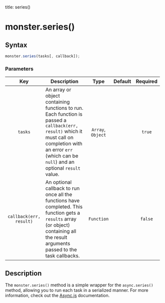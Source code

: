 title: series()

# monster.series()

## Syntax
```javascript
monster.series(tasks[, callback]);
```

### Parameters
Key | Description | Type | Default | Required
:-: | --- | :-: | :-: | :-:
`tasks` | An array or object containing functions to run. Each function is passed a `callback(err, result)` which it must call on completion with an error `err` (which can be `null`) and an optional `result` value. | `Array`, `Object` | | `true`
`callback(err, result)` | An optional callback to run once all the functions have completed. This function gets a `results` array (or object) containing all the result arguments passed to the task callbacks. | `Function` | | `false`

## Description
The `monster.series()` method is a simple wrapper for the `async.series()` method, allowing you to run each task in a serialized manner. For more information, check out the [Async.js][async_series] documentation.

[async_series]: https://github.com/caolan/async#seriestasks-callback
